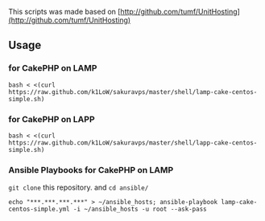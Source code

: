 This scripts was made based on [http://github.com/tumf/UnitHosting](http://github.com/tumf/UnitHosting)

## Usage

### for CakePHP on LAMP

    bash < <(curl https://raw.github.com/k1LoW/sakuravps/master/shell/lamp-cake-centos-simple.sh)

### for CakePHP on LAPP

    bash < <(curl https://raw.github.com/k1LoW/sakuravps/master/shell/lapp-cake-centos-simple.sh)

### Ansible Playbooks for CakePHP on LAMP

``git clone`` this repository. and ``cd ansible/``

    echo "***.***.***.***" > ~/ansible_hosts; ansible-playbook lamp-cake-centos-simple.yml -i ~/ansible_hosts -u root --ask-pass

